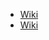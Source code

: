 - [Wiki](https://en.wikipedia.org/wiki/Right_to_Buy\#Thatcher_policies)
- [Wiki](https://en.wikipedia.org/wiki/Housing_Act_1980)